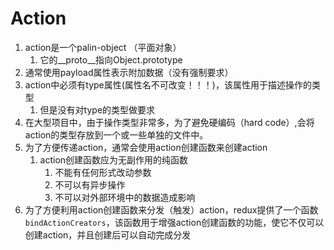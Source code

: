 # Action

1. action是一个palin-object （平面对象）
     1. 它的__proto__指向Object.prototype
2. 通常使用payload属性表示附加数据（没有强制要求）
3. action中必须有type属性(属性名不可改变！！！)，该属性用于描述操作的类型
    1. 但是没有对type的类型做要求 
4. 在大型项目中，由于操作类型非常多，为了避免硬编码（hard code）,会将action的类型存放到一个或一些单独的文件中。
5. 为了方便传递action，通常会使用action创建函数来创建action  
    1. action创建函数应为无副作用的纯函数 
       1.  不能有任何形式改动参数
       2.  不可以有异步操作
       3.  不可以对外部环境中的数据造成影响 
6. 为了方便利用action创建函数来分发（触发）action，redux提供了一个函数 ```bindActionCreators```，该函数用于增强action创建函数的功能，使它不仅可以创建action，并且创建后可以自动完成分发